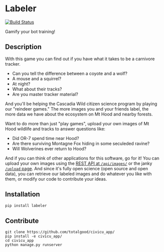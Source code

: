 # Labeler

[![Build Status](https://travis-ci.org/totalgood/civicu_app.svg?branch=master)](https://travis-ci.org/totalgood/civicu_app/)

Gamify your bot training!

## Description

With this game you can find out if you have what it takes to be a carnivore tracker.

* Can you tell the difference between a coyote and a wolf?
* A mouse and a squirrel?
* At night?
* What about their tracks?
* Are you master tracker material?

And you'll be helping the Cascadia Wild citizen science program by playing our "reindeer games."
The more images you and your friends label, the more data we have about the ecosystem on Mt Hood and nearby forests.

Want to do more than just "play games", upload your own images of Mt Hood wildlife and tracks to answer questions like:

* Did OR-7 spend time near Hood?
* Are there surviving Montagne Fox hiding in some seculeded ravine?
* Will Wolverines ever return to Hood?

And if you can think of other applications for this software, go for it!
You can upload your own images using the [REST API at `/api/images/`](http://localhost:8000/api/images/) or the janky [`/upload` page](http://localhost:8000/upload/).
And since it's fully open science (open source and open data), you can retrieve our labeled images and do whatever you like with them, or modify our code to contribute your ideas.

## Installation

```bash
pip install labeler
```

## Contribute

```
git clone https://github.com/totalgood/civicu_app/
pip install -e civicu_app/
cd civicu_app
python manage.py runserver
```
